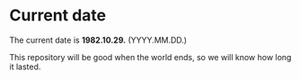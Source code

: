# Current date

The current date is **1982.10.29.** (YYYY.MM.DD.)

This repository will be good when the world ends, so we will know how long it lasted.